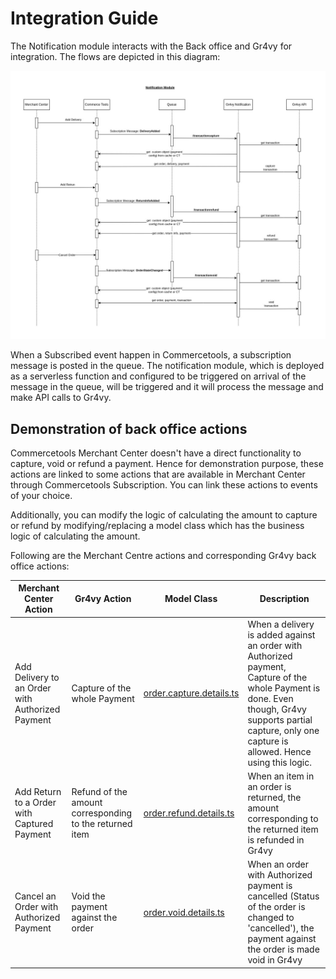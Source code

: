 # Integration Guide

The Notification module interacts with the Back office and Gr4vy for integration. The flows are depicted in this diagram:

![Notification Flows](/notification/docs/images/Notification.jpg "Notification Flows")

When a Subscribed event happen in Commercetools, a subscription message is posted in the queue. The notification module, which is deployed as a serverless function and configured to be triggered on arrival of the message in the queue, will be triggered and it will process the message and make API calls to Gr4vy.

## Demonstration of back office actions

Commercetools Merchant Center doesn't have a direct functionality to capture, void or refund a payment. Hence for demonstration purpose, these actions are linked to some actions that are available in Merchant Center through Commercetools Subscription. You can link these actions to events of your choice.

Additionally, you can modify the logic of calculating the amount to capture or refund by modifying/replacing a model class which has the business logic of calculating the amount.

Following are the Merchant Centre actions and corresponding Gr4vy back office actions:

|Merchant Center Action | Gr4vy Action         | Model Class | Description
---------------------- | -------------------- | ----------- | ---------------------------------------------------------------------------------------------|
|Add Delivery to an Order with Authorized Payment| Capture of the whole Payment | [order.capture.details.ts](/notification/src/model/order/capture/order.capture.details.ts)            | When a delivery is added against an order with Authorized payment, Capture of the whole Payment is done. Even though, Gr4vy supports partial capture, only one capture is allowed. Hence using this logic.|
|Add Return to a Order with Captured Payment| Refund of the amount corresponding to the returned item | [order.refund.details.ts](/notification/src/model/order/refund/order.refund.details.ts) | When an item in an order is returned, the amount corresponding to the returned item is refunded in Gr4vy |
|Cancel an Order with Authorized Payment | Void the payment against the order | [order.void.details.ts](/notification/src/model/order/void/order.void.details.ts) | When an order with Authorized payment is cancelled (Status of the order is changed to 'cancelled'), the payment against the order is made void in Gr4vy|
